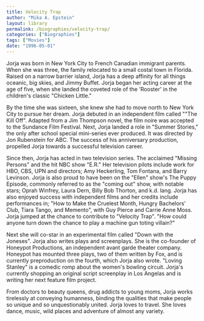 ```yaml
---
title: Velocity Trap
author: "Mika A. Epstein"
layout: library
permalink: /biographies/velocity-trap/
categories: ["Biographies"]
tags: ["Movies"]
date: "1996-05-01"
---
```


Jorja was born in New York City to French Canadian immigrant parents. When she was three, the family relocated to a small costal town in Florida. Raised on a narrow barrier island, Jorja has a deep affinity for all things oceanic, big skies, and Jimmy Buffet. Jorja began her acting career at the age of five, when she landed the coveted role of the 'Rooster' in the children's classic "Chicken Little."

By the time she was sixteen, she knew she had to move north to New York City to pursue her dream. Jorja debuted in an independent film called ""The Kill Off". Adapted from a Jim Thompson novel, the film noire was accepted to the Sundance Film Festival. Next, Jorja landed a role in "Summer Stories," the only after school special mini-series ever produced. It was directed by Jon Rubenstein for ABC. The success of his anniversary production, propelled Jorja towards a successful television career.

Since then, Jorja has acted in two television series. The acclaimed "Missing Persons" and the hit NBC show "E.R." Her television pilots include work for HBO, CBS, UPN and directors; Amy Heckerling, Tom Fontana, and Barry Levinson. Jorja is also proud to have been on the "Ellen" show's The Puppy Episode, commonly referred to as the "coming out" show, with notable stars; Oprah Winfrey, Laura Dern, Billy Bob Thorton, and k.d. lang. Jorja has also enjoyed success with independent films and her credits include performances in; "How to Make the Cruelest Month, Hungry Bachelors' Club, Tiara Tango, and Memento", with Guy Pierce and Carrie Anne Moss. Jorja jumped at the chance to contribute to "Velocity Trap". "How could anyone turn down the chance to play a machine gun toting villain?"

Next she will co-star in an experimental film called "Down with the Joneses". Jorja also writes plays and screenplays. She is the co-founder of Honeypot Productions, an independent avant garde theater company. Honeypot has mounted three plays, two of them written by Fox, and is currently preproduction on the fourth, which Jorja also wrote. "Loving Stanley" is a comedic romp about the women's bowling circuit. Jorja's currently shopping an original script screenplay in Los Angelas and is writing her next feature film project.

From doctors to beauty queens, drug addicts to young moms, Jorja works tirelessly at conveying humanness, binding the qualities that make people so unique and so unquestionably united. Jorja loves to travel. She loves dance, music, wild places and adventure of almost any variety.
